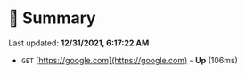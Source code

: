 # 📖 Summary
Last updated: **12/31/2021, 6:17:22 AM**

- `GET` [https://google.com](https://google.com) - **Up** (106ms)
